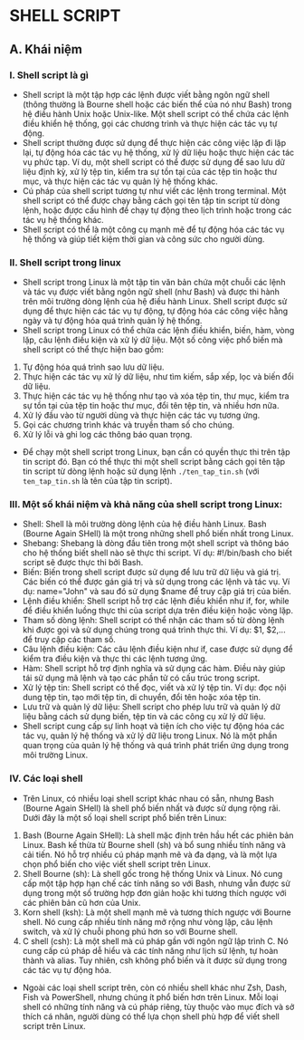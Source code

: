 # SHELL SCRIPT
## A. Khái niệm
### I. Shell script là gì
- Shell script là một tập hợp các lệnh được viết bằng ngôn ngữ shell (thông thường là Bourne shell hoặc các biến thể của nó như Bash) trong hệ điều hành Unix hoặc Unix-like. Một shell script có thể chứa các lệnh điều khiển hệ thống, gọi các chương trình và thực hiện các tác vụ tự động.
- Shell script thường được sử dụng để thực hiện các công việc lặp đi lặp lại, tự động hóa các tác vụ hệ thống, xử lý dữ liệu hoặc thực hiện các tác vụ phức tạp. Ví dụ, một shell script có thể được sử dụng để sao lưu dữ liệu định kỳ, xử lý tệp tin, kiểm tra sự tồn tại của các tệp tin hoặc thư mục, và thực hiện các tác vụ quản lý hệ thống khác.
- Cú pháp của shell script tương tự như viết các lệnh trong terminal. Một shell script có thể được chạy bằng cách gọi tên tập tin script từ dòng lệnh, hoặc được cấu hình để chạy tự động theo lịch trình hoặc trong các tác vụ hệ thống khác.
- Shell script có thể là một công cụ mạnh mẽ để tự động hóa các tác vụ hệ thống và giúp tiết kiệm thời gian và công sức cho người dùng.
### II. Shell script trong linux
- Shell script trong Linux là một tập tin văn bản chứa một chuỗi các lệnh và tác vụ được viết bằng ngôn ngữ shell (như Bash) và được thi hành trên môi trường dòng lệnh của hệ điều hành Linux. Shell script được sử dụng để thực hiện các tác vụ tự động, tự động hóa các công việc hằng ngày và tự động hóa quá trình quản lý hệ thống.
- Shell script trong Linux có thể chứa các lệnh điều khiển, biến, hàm, vòng lặp, câu lệnh điều kiện và xử lý dữ liệu. Một số công việc phổ biến mà shell script có thể thực hiện bao gồm:
1. Tự động hóa quá trình sao lưu dữ liệu.
2. Thực hiện các tác vụ xử lý dữ liệu, như tìm kiếm, sắp xếp, lọc và biến đổi dữ liệu.
3. Thực hiện các tác vụ hệ thống như tạo và xóa tệp tin, thư mục, kiểm tra sự tồn tại của tệp tin hoặc thư mục, đổi tên tệp tin, và nhiều hơn nữa.
4. Xử lý đầu vào từ người dùng và thực hiện các tác vụ tương ứng.
5. Gọi các chương trình khác và truyền tham số cho chúng.
6. Xử lý lỗi và ghi log các thông báo quan trọng.
- Để chạy một shell script trong Linux, bạn cần có quyền thực thi trên tập tin script đó. Bạn có thể thực thi một shell script bằng cách gọi tên tập tin script từ dòng lệnh hoặc sử dụng lệnh `./ten_tap_tin.sh` (với `ten_tap_tin.sh` là tên của tập tin script).
### III. Một số khái niệm và khả năng của shell script trong Linux:
- Shell: Shell là môi trường dòng lệnh của hệ điều hành Linux. Bash (Bourne Again SHell) là một trong những shell phổ biến nhất trong Linux.
- Shebang: Shebang là dòng đầu tiên trong một shell script và thông báo cho hệ thống biết shell nào sẽ thực thi script. Ví dụ: #!/bin/bash cho biết script sẽ được thực thi bởi Bash.
- Biến: Biến trong shell script được sử dụng để lưu trữ dữ liệu và giá trị. Các biến có thể được gán giá trị và sử dụng trong các lệnh và tác vụ. Ví dụ: name="John" và sau đó sử dụng $name để truy cập giá trị của biến.
- Lệnh điều khiển: Shell script hỗ trợ các lệnh điều khiển như if, for, while để điều khiển luồng thực thi của script dựa trên điều kiện hoặc vòng lặp.
- Tham số dòng lệnh: Shell script có thể nhận các tham số từ dòng lệnh khi được gọi và sử dụng chúng trong quá trình thực thi. Ví dụ: $1, $2,... để truy cập các tham số.
- Câu lệnh điều kiện: Các câu lệnh điều kiện như if, case được sử dụng để kiểm tra điều kiện và thực thi các lệnh tương ứng.
- Hàm: Shell script hỗ trợ định nghĩa và sử dụng các hàm. Điều này giúp tái sử dụng mã lệnh và tạo các phần tử có cấu trúc trong script.
- Xử lý tệp tin: Shell script có thể đọc, viết và xử lý tệp tin. Ví dụ: đọc nội dung tệp tin, tạo mới tệp tin, di chuyển, đổi tên hoặc xóa tệp tin.
- Lưu trữ và quản lý dữ liệu: Shell script cho phép lưu trữ và quản lý dữ liệu bằng cách sử dụng biến, tệp tin và các công cụ xử lý dữ liệu.
- Shell script cung cấp sự linh hoạt và tiện ích cho việc tự động hóa các tác vụ, quản lý hệ thống và xử lý dữ liệu trong Linux. Nó là một phần quan trọng của quản lý hệ thống và quá trình phát triển ứng dụng trong môi trường Linux.
### IV. Các loại shell 
- Trên Linux, có nhiều loại shell script khác nhau có sẵn, nhưng Bash (Bourne Again SHell) là shell phổ biến nhất và được sử dụng rộng rãi. Dưới đây là một số loại shell script phổ biến trên Linux:
1. Bash (Bourne Again SHell): Là shell mặc định trên hầu hết các phiên bản Linux. Bash kế thừa từ Bourne shell (sh) và bổ sung nhiều tính năng và cải tiến. Nó hỗ trợ nhiều cú pháp mạnh mẽ và đa dạng, và là một lựa chọn phổ biến cho việc viết shell script trên Linux.
2. Shell Bourne (sh): Là shell gốc trong hệ thống Unix và Linux. Nó cung cấp một tập hợp hạn chế các tính năng so với Bash, nhưng vẫn được sử dụng trong một số trường hợp đơn giản hoặc khi tương thích ngược với các phiên bản cũ hơn của Unix.
3. Korn shell (ksh): Là một shell mạnh mẽ và tương thích ngược với Bourne shell. Nó cung cấp nhiều tính năng mở rộng như vòng lặp, câu lệnh switch, và xử lý chuỗi phong phú hơn so với Bourne shell.
4. C shell (csh): Là một shell mà cú pháp gần với ngôn ngữ lập trình C. Nó cung cấp cú pháp dễ hiểu và các tính năng như lịch sử lệnh, tự hoàn thành và alias. Tuy nhiên, csh không phổ biến và ít được sử dụng trong các tác vụ tự động hóa.
- Ngoài các loại shell script trên, còn có nhiều shell khác như Zsh, Dash, Fish và PowerShell, nhưng chúng ít phổ biến hơn trên Linux. Mỗi loại shell có những tính năng và cú pháp riêng, tùy thuộc vào mục đích và sở thích cá nhân, người dùng có thể lựa chọn shell phù hợp để viết shell script trên Linux.

